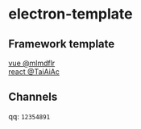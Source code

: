 # electron-template

## Framework template
[vue @mlmdflr](https://github.com/mlmdflr/xps-electron-vue-template)   
[react @TaiAiAc](https://github.com/TaiAiAc/electron-react-template)

## Channels
qq: `12354891`
